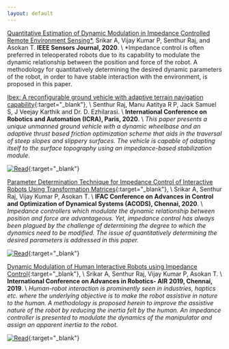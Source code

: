 ```yaml
---
layout: default
---
```

[Quantitative Estimation of Dynamic Modulation in Impedance Controlled Remote Environment Sensing\*](#),
Srikar A, Vijay Kumar P, Senthur Raj, and Asokan T. **IEEE Sensors Journal, 2020**. \\
*Impedance control is often preferred in teleoperated robots due to its capability to modulate the dynamic relationship between  the position and force of the robot. A methodology for quantitatively determining the desired dynamic parameters of the robot, in order to have stable interaction with the environment, is proposed in this paper.

[Ibex: A reconfigurable ground vehicle with adaptive terrain navigation capability](https://ieeexplore.ieee.org/document/9196571){:target="_blank"}, \\
Senthur Raj, Manu Aatitya R P, Jack Samuel S, J Veejay Karthik and Dr. D. Ezhilarasi. \\
**International Conference on Robotics and Automation (ICRA), Paris, 2020**. \\
*This paper presents a unique unmanned ground vehicle with a dynamic wheelbase and an adaptive thrust based friction optimization scheme that aids in the traversal of steep slopes and slippery surfaces. The vehicle is capable of adapting itself to the surface topography using an impedance-based stabilization module*.

[![Read](https://img.shields.io/badge/-Read%20Paper-black?style=for-the-badge)](https://ieeexplore.ieee.org/document/9196571){:target="_blank"}

[Parameter Determination Technique for Impedance Control of Interactive Robots Using Transformation Matrices](https://www.sciencedirect.com/science/article/pii/S2405896320300525#!){:target="_blank"}, \\
Srikar A, Senthur Raj, Vijay Kumar P, Asokan T. \\
**IFAC Conference on Advances in Control and Optimization of Dynamical Systems (ACODS), Chennai, 2020**. \\
*Impedance controllers which modulate the dynamic relationship between position and force are advantageous. Yet, impedance control has always been plagued by the challenge of determining the degree to which the dynamics need to be modified. The issue  of quantitatively determining the desired parameters is addressed in this paper.*

[![Read](https://img.shields.io/badge/-Read%20Paper-black?style=for-the-badge)](https://www.sciencedirect.com/science/article/pii/S2405896320300525#!){:target="_blank"}

[Dynamic Modulation of Human Interactive Robots using Impedance Control](https://dl.acm.org/doi/abs/10.1145/3352593.3352597){:target="_blank"}, \\
Srikar A, Senthur Raj, Vijay Kumar P, Asokan T. \\
**International Conference on Advances in Robotics- AIR 2019, Chennai, 2019**. \\
*Human-robot interaction is prominently seen in industries, haptics etc. where the underlying objective is to make the robot assistive in nature to the human. A methodology is proposed herein to improve the assistive nature of the robot by reducing the inertia felt by the human. An impedance controller is presented to modulate the dynamics of the manipulator and assign an apparent inertia to the robot.*

[![Read](https://img.shields.io/badge/-Read%20Paper-black?style=for-the-badge)](https://dl.acm.org/doi/abs/10.1145/3352593.3352597){:target="_blank"}
